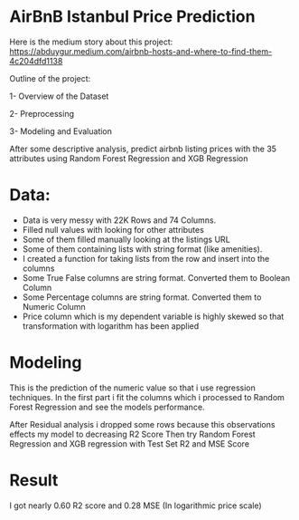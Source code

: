 # AirBnB Istanbul Price Prediction

Here is the medium story about this project: https://abduygur.medium.com/airbnb-hosts-and-where-to-find-them-4c204dfd1138

Outline of the project:

1- Overview of the Dataset

2- Preprocessing

3- Modeling and Evaluation

After some descriptive analysis, predict airbnb listing prices with the 35 attributes using Random Forest Regression and XGB Regression

# Data:

- Data is very messy with 22K Rows and 74 Columns.
- Filled null values with looking for other attributes
- Some of them filled manually looking at the listings URL
- Some of them containing lists with string format (like amenities).
- I created a function for taking lists from the row and insert into the columns
- Some True False columns are string format. Converted them to Boolean Column
- Some Percentage columns are string format. Converted them to Numeric Column
- Price column which is my dependent variable is highly skewed so that transformation with logarithm has been applied


# Modeling

This is the prediction of the numeric value so that i use regression techniques. In the first part i fit the columns which i processed to Random Forest Regression and see the models performance. 

After Residual analysis i dropped some rows because this observations effects my model to decreasing R2 Score
Then try Random Forest Regression and XGB regression with Test Set R2 and MSE Score

# Result

I got nearly 0.60 R2 score and 0.28 MSE (In logarithmic price scale) 

